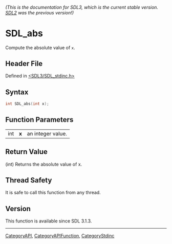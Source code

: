 ###### (This is the documentation for SDL3, which is the current stable version. [SDL2](https://wiki.libsdl.org/SDL2/) was the previous version!)
# SDL_abs

Compute the absolute value of `x`.

## Header File

Defined in [<SDL3/SDL_stdinc.h>](https://github.com/libsdl-org/SDL/blob/main/include/SDL3/SDL_stdinc.h)

## Syntax

```c
int SDL_abs(int x);
```

## Function Parameters

|     |       |                   |
| --- | ----- | ----------------- |
| int | **x** | an integer value. |

## Return Value

(int) Returns the absolute value of x.

## Thread Safety

It is safe to call this function from any thread.

## Version

This function is available since SDL 3.1.3.

----
[CategoryAPI](CategoryAPI), [CategoryAPIFunction](CategoryAPIFunction), [CategoryStdinc](CategoryStdinc)

